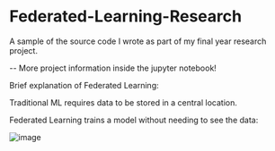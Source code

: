 # Federated-Learning-Research

A sample of the source code I wrote as part of my final year research project.

-- More project information inside the jupyter notebook!


Brief explanation of Federated Learning:

Traditional ML requires data to be stored in a central location.

Federated Learning trains a model without needing to see the data:

![image](https://github.com/Chris-Ho/Federated-Learning-Research/assets/129974738/bc34cc4f-28b4-4e2d-b3d4-1e2668aa6b60)

